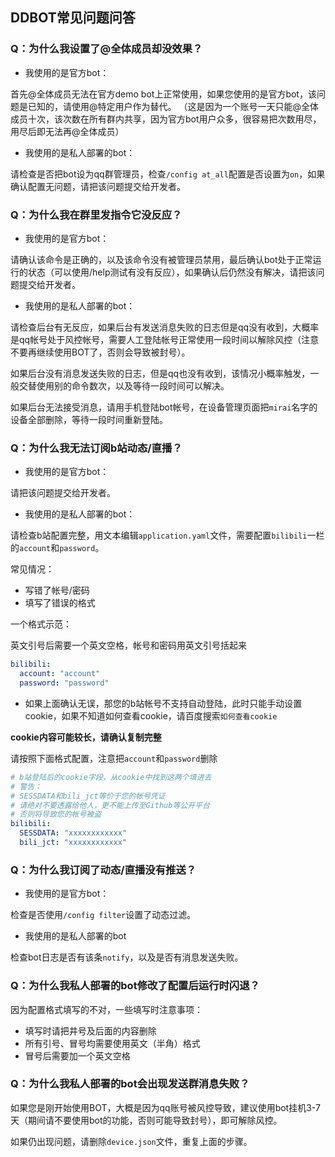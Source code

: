 ## DDBOT常见问题问答

### Q：为什么我设置了@全体成员却没效果？

- 我使用的是官方bot：

首先@全体成员无法在官方demo bot上正常使用，如果您使用的是官方bot，该问题是已知的，请使用@特定用户作为替代。
（这是因为一个账号一天只能@全体成员十次，该次数在所有群内共享，因为官方bot用户众多，很容易把次数用尽，用尽后即无法再@全体成员）

- 我使用的是私人部署的bot：

请检查是否把bot设为qq群管理员，检查`/config at_all`配置是否设置为`on`，如果确认配置无问题，请把该问题提交给开发者。

### Q：为什么我在群里发指令它没反应？

- 我使用的是官方bot：

请确认该命令是正确的，以及该命令没有被管理员禁用，最后确认bot处于正常运行的状态（可以使用/help测试有没有反应），如果确认后仍然没有解决，请把该问题提交给开发者。

- 我使用的是私人部署的bot：

请检查后台有无反应，如果后台有发送消息失败的日志但是qq没有收到，大概率是qq帐号处于风控帐号，需要人工登陆帐号正常使用一段时间以解除风控（注意不要再继续使用BOT了，否则会导致被封号）。

如果后台没有消息发送失败的日志，但是qq也没有收到，该情况小概率触发，一般交替使用别的命令数次，以及等待一段时间可以解决。

如果后台无法接受消息，请用手机登陆bot帐号，在设备管理页面把`mirai`名字的设备全部删除，等待一段时间重新登陆。

### Q：为什么我无法订阅b站动态/直播？

- 我使用的是官方bot：

请把该问题提交给开发者。

- 我使用的是私人部署的bot：

请检查b站配置完整，用文本编辑`application.yaml`文件，需要配置`bilibili`一栏的`account`和`password`。

常见情况：

- 写错了帐号/密码
- 填写了错误的格式

一个格式示范：

英文引号后需要一个英文空格，帐号和密码用英文引号括起来

```yaml
bilibili:
  account: "account"
  password: "password"
```

- 如果上面确认无误，那您的b站帐号不支持自动登陆，此时只能手动设置cookie，如果不知道如何查看cookie，请百度搜索`如何查看cookie`

**cookie内容可能较长，请确认复制完整**

请按照下面格式配置，注意把`account`和`password`删除

```yaml
# b站登陆后的cookie字段，从cookie中找到这两个填进去
# 警告：
# SESSDATA和bili_jct等价于您的帐号凭证
# 请绝对不要透露给他人，更不能上传至Github等公开平台
# 否则将导致您的帐号被盗
bilibili:
  SESSDATA: "xxxxxxxxxxxx"
  bili_jct: "xxxxxxxxxxxx"
```

### Q：为什么我订阅了动态/直播没有推送？

- 我使用的是官方bot：

检查是否使用`/config filter`设置了动态过滤。

- 我使用的是私人部署的bot

检查bot日志是否有该条`notify`，以及是否有消息发送失败。

### Q：为什么我私人部署的bot修改了配置后运行时闪退？

因为配置格式填写的不对，一些填写时注意事项：

- 填写时请把井号及后面的内容删除
- 所有引号、冒号均需要使用英文（半角）格式
- 冒号后需要加一个英文空格

### Q：为什么我私人部署的bot会出现发送群消息失败？

如果您是刚开始使用BOT，大概是因为qq账号被风控导致，建议使用bot挂机3-7天（期间请不要使用bot的功能，否则可能导致封号），即可解除风控。

如果仍出现问题，请删除`device.json`文件，重复上面的步骤。

